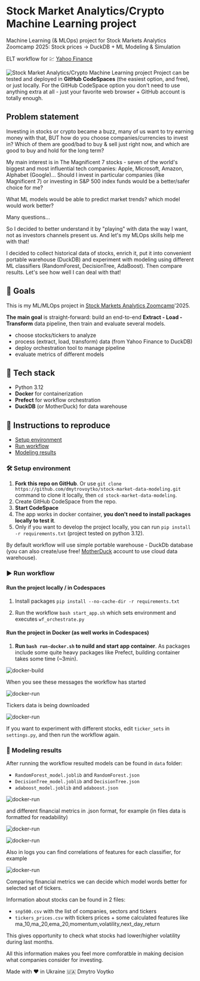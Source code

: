 # Stock Market Analytics/Crypto Machine Learning project 

Machine Learning (& MLOps) project for Stock Markets Analytics Zoomcamp 2025: Stock prices -> DuckDB + ML Modeling & Simulation

ELT workflow for 💹 [Yahoo Finance](https://finance.yahoo.com/markets/)

![Stock Market Analytics/Crypto Machine Learning project](/screenshots/stock-market-data-modeling.png)
Project can be tested and deployed in **GitHub CodeSpaces** (the easiest option, and free), or just locally.
For the GitHub CodeSpace option you don't need to use anything extra at all - just your favorite web browser + GitHub account is totally enough.

## Problem statement

Investing in stocks or crypto became a buzz, many of us want to try earning money with that, BUT how do you choose companies/currencies to invest in?
Which of them are good/bad to buy & sell just right now, and which are good to buy and hold for the long term?

My main interest is in The Magnificent 7 stocks - seven of the world's biggest and most influential tech companies: Apple, Microsoft, Amazon, Alphabet (Google)... Should I invest in particular companies (like Magnificent 7) or investing in S&P 500 index funds would be a better/safer choice for me?

What ML models would be able to predict market trends? which model would work better?

Many questions...

So I decided to better understand it by "playing" with data the way I want, not as investors channels present us. And let's my MLOps skills help me with that!

I decided to collect historical data of stocks, enrich it, put it into convenient portable warehouse (DuckDB) and experiment with modeling using different ML classifiers (RandomForest, DecisionTree, AdaBoost). Then compare results.
Let's see how well I can deal with that!

## 🎯 Goals

This is my ML/MLOps project in [Stock Markets Analytics Zoomcamp](https://github.com/DataTalksClub/stock-markets-analytics-zoomcamp)'2025.

**The main goal** is straight-forward: build an end-to-end **Extract - Load - Transform** data pipeline, then train and evaluate several models.  
- choose stocks/tickers to analyze
- process (extract, load, transform) data (from Yahoo Finance to DuckDB)
- deploy orchestration tool to manage pipeline
- evaluate metrics of different models

## :toolbox: Tech stack

- Python 3.12
- **Docker** for containerization
- **Prefect** for workflow orchestration
- **DuckDB** (or MotherDuck) for data warehouse

## 🚀 Instructions to reproduce

- [Setup environment](#hammer_and_wrench-setup-environment)
- [Run workflow](#arrow_forward-run-workflow)
- [Modeling results](#mag_right-modeling-results)

### :hammer_and_wrench: Setup environment

1. **Fork this repo on GitHub**. Or use `git clone https://github.com/dmytrovoytko/stock-market-data-modeling.git` command to clone it locally, then `cd stock-market-data-modeling`.
2. Create GitHub CodeSpace from the repo.
3. **Start CodeSpace**
4. The app works in docker container, **you don't need to install packages locally to test it**.
5. Only if you want to develop the project locally, you can run `pip install -r requirements.txt` (project tested on python 3.12).

By default workflow will use simple portable warehouse - DuckDb database (you can also create/use free! [MotherDuck](https://motherduck.com/) account to use cloud data warehouse).


### :arrow_forward: Run workflow

#### Run the project locally / in Codespaces

1. Install packages
`pip install --no-cache-dir -r requirements.txt`

2. Run the workflow
`bash start_app.sh`
which sets environment and executes `wf_orchestrate.py`

#### Run the project in Docker (as well works in Codespaces)

1. **Run `bash run-docker.sh` to nuild and start app container**. As packages include some quite heavy packages like Prefect, building container takes some time (~3min). 

![docker-build](/screenshots/docker-00.png)

When you see these messages the workflow has started

![docker-run](/screenshots/docker-01.png)

Tickers data is being downloaded

![docker-run](/screenshots/docker-02.png)

If you want to experiment with different stocks, edit `ticker_sets` in `settings.py`, and then run the workflow again. 

### :mag_right: Modeling results

After running the workflow resulted models can be found in `data` folder:
- `RandomForest_model.joblib` and `RandomForest.json`
- `DecisionTree_model.joblib` and `DecisionTree.json`
- `adaboost_model.joblib` and `adaboost.json`

![docker-run](/screenshots/modeling-results.png)

and different financial metrics in .json format, for example (in files data is formatted for readability)

![docker-run](/screenshots/fin-metrics-0.png)

![docker-run](/screenshots/fin-metrics-1.png)

Also in logs you can find correlations of features for each classifier, for example

![docker-run](/screenshots/features-correlations.png)

Comparing financial metrics we can decide which model words better for selected set of tickers.

Information about stocks can be found in 2 files:
- `snp500.csv` with the list of companies, sectors and tickers
- `tickers_prices.csv` with tickers prices + some calculated features like ma_10,ma_20,ema_20,momentum,volatility,next_day_return

This gives opportunity to check what stocks had lower/higher volatility during last months.

All this information makes you feel more comforatble in making decision what companies consider for investing.

Made with ❤️ in Ukraine 🇺🇦 Dmytro Voytko
